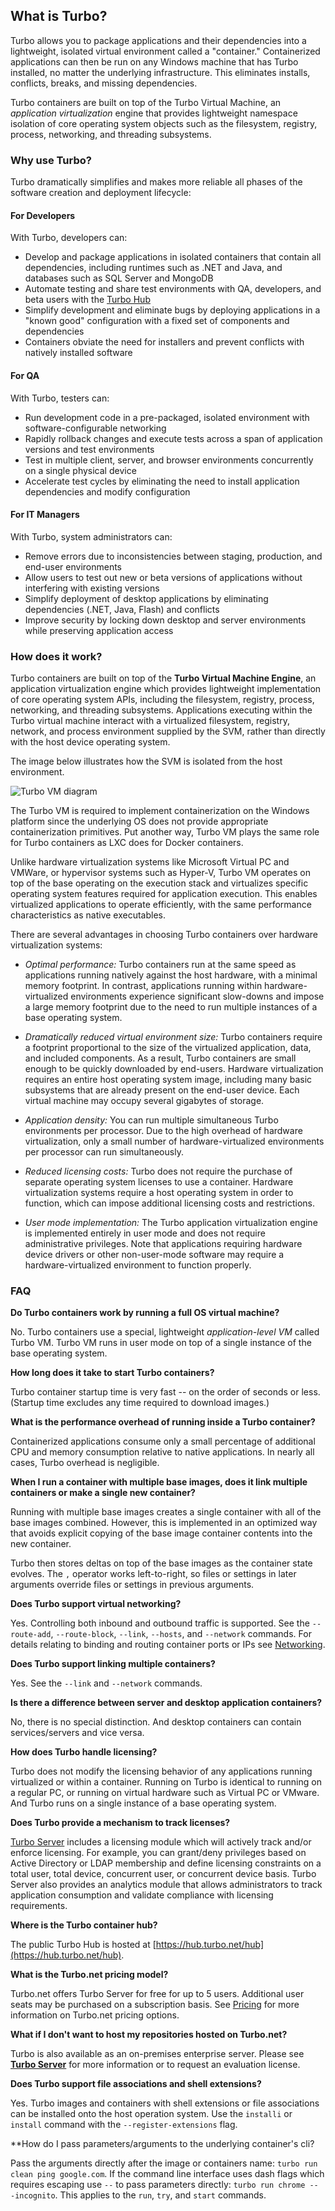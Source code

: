 ## What is Turbo?

Turbo allows you to package applications and their dependencies into a lightweight, isolated virtual environment called a "container." Containerized applications can then be run on any Windows machine that has Turbo installed, no matter the underlying infrastructure. This eliminates installs, conflicts, breaks, and missing dependencies.

Turbo containers are built on top of the Turbo Virtual Machine, an _application virtualization_ engine that provides lightweight
namespace isolation of core operating system objects such as the filesystem, registry, process, networking, and threading subsystems.

### Why use Turbo?

Turbo dramatically simplifies and makes more reliable all phases of the software creation and deployment lifecycle:

#### For Developers

With Turbo, developers can:

- Develop and package applications in isolated containers that contain all dependencies, including runtimes such as .NET and Java, and databases such as SQL Server and MongoDB
- Automate testing and share test environments with QA, developers, and beta users with the [Turbo Hub](https://hub.turbo.net/hub)
- Simplify development and eliminate bugs by deploying applications in a "known good" configuration with a fixed set of components and dependencies
- Containers obviate the need for installers and prevent conflicts with natively installed software

#### For QA

With Turbo, testers can:

- Run development code in a pre-packaged, isolated environment with software-configurable networking
- Rapidly rollback changes and execute tests across a span of application versions and test environments
- Test in multiple client, server, and browser environments concurrently on a single physical device
- Accelerate test cycles by eliminating the need to install application dependencies and modify configuration

#### For IT Managers

With Turbo, system administrators can:

- Remove errors due to inconsistencies between staging, production, and end-user environments
- Allow users to test out new or beta versions of applications without interfering with existing versions
- Simplify deployment of desktop applications by eliminating dependencies (.NET, Java, Flash) and conflicts
- Improve security by locking down desktop and server environments while preserving application access

### How does it work?

Turbo containers are built on top of the **Turbo Virtual Machine Engine**, an application virtualization engine which provides lightweight implementation of core operating system APIs, including the filesystem, registry, process, networking, and threading subsystems. Applications executing within the Turbo virtual machine interact with a virtualized filesystem, registry, network, and process environment supplied by the SVM, rather than directly with the host device operating system.

The image below illustrates how the SVM is isolated from the host environment.

![Turbo VM diagram](../../images/turbo-vm.png)

The Turbo VM is required to implement containerization on the Windows platform since the underlying OS does not provide appropriate containerization primitives. Put another way, Turbo VM plays the same role for Turbo containers as LXC does for Docker containers.

Unlike hardware virtualization systems like Microsoft Virtual PC and VMWare, or hypervisor systems such as Hyper-V, Turbo VM operates on top of the base operating on the execution stack and virtualizes specific operating system features required for application execution. This enables virtualized applications to operate efficiently, with the same performance characteristics as native executables.

There are several advantages in choosing Turbo containers over hardware virtualization systems:

- _Optimal performance:_ Turbo containers run at the same speed as applications running natively against the host hardware, with a minimal memory footprint. In contrast, applications running within hardware-virtualized environments experience significant slow-downs and impose a large memory footprint due to the need to run multiple instances of a base operating system.

- _Dramatically reduced virtual environment size:_ Turbo containers require a footprint proportional to the size of the virtualized application, data, and included components. As a result, Turbo containers are small enough to be quickly downloaded by end-users. Hardware virtualization requires an entire host operating system image, including many basic subsystems that are already present on the end-user device. Each virtual machine may occupy several gigabytes of storage.

- _Application density:_ You can run multiple simultaneous Turbo environments per processor. Due to the high overhead of hardware virtualization, only a small number of hardware-virtualized environments per processor can run simultaneously.

- _Reduced licensing costs:_ Turbo does not require the purchase of separate operating system licenses to use a container. Hardware virtualization systems require a host operating system in order to function, which can impose additional licensing costs and restrictions.

- _User mode implementation:_ The Turbo application virtualization engine is implemented entirely in user mode and does not require administrative privileges. Note that applications requiring hardware device drivers or other non-user-mode software may require a hardware-virtualized environment to function properly.

### FAQ

**Do Turbo containers work by running a full OS virtual machine?**

No. Turbo containers use a special, lightweight _application-level VM_ called Turbo VM. Turbo VM runs in user mode on top of a single instance
of the base operating system.

**How long does it take to start Turbo containers?**

Turbo container startup time is very fast -- on the order of seconds or less. (Startup time excludes any time required to download images.)

**What is the performance overhead of running inside a Turbo container?**

Containerized applications consume only a small percentage of additional CPU and memory consumption relative to native applications. In nearly
all cases, Turbo overhead is negligible.

**When I run a container with multiple base images, does it link multiple containers or make a single new container?**

Running with multiple base images creates a single container with all of the base images combined. However, this is implemented in an optimized way that avoids explicit copying of the base image container contents into the new container.

Turbo then stores deltas on top of the base images as the container state evolves. The `,` operator works left-to-right, so files or settings in later arguments override files or settings in previous arguments.

**Does Turbo support virtual networking?**

Yes. Controlling both inbound and outbound traffic is supported. See the `--route-add`, `--route-block`, `--link`, `--hosts`, and `--network` commands. For details relating to binding and routing container ports or IPs see [Networking](../../getting-started/administrators/networking.html).

**Does Turbo support linking multiple containers?**

Yes. See the `--link` and `--network` commands.

**Is there a difference between server and desktop application containers?**

No, there is no special distinction. And desktop containers can contain services/servers and vice versa.

**How does Turbo handle licensing?**

Turbo does not modify the licensing behavior of any applications running virtualized or within a container. Running on Turbo is identical
to running on a regular PC, or running on virtual hardware such as Virtual PC or VMware. And Turbo runs on a single instance of a base
operating system.

**Does Turbo provide a mechanism to track licenses?**

[Turbo Server](https://turbo.net/server) includes a licensing module which will actively track and/or enforce licensing. For example, you can grant/deny privileges based on Active Directory or LDAP membership and define licensing constraints on a total user, total device, concurrent user, or concurrent device basis. Turbo Server also provides an analytics module that allows administrators to track application consumption and validate compliance
with licensing requirements.

**Where is the Turbo container hub?**

The public Turbo Hub is hosted at [https://hub.turbo.net/hub](https://hub.turbo.net/hub).

**What is the Turbo.net pricing model?**

Turbo.net offers Turbo Server for free for up to 5 users. Additional user seats may be purchased on a subscription basis. See [Pricing](https://turbo.net/pricing) for more information on Turbo.net pricing options.

**What if I don't want to host my repositories hosted on Turbo.net?**

Turbo is also available as an on-premises enterprise server. Please see **[Turbo Server](https://turbo.net/server)** for more information or to request
an evaluation license.

**Does Turbo support file associations and shell extensions?**

Yes. Turbo images and containers with shell extensions or file associations can be installed onto the host operation system. Use the `installi` or `install` command with the `--register-extensions` flag.

\*\*How do I pass parameters/arguments to the underlying container's cli?

Pass the arguments directly after the image or containers name: `turbo run clean ping google.com`. If the command line interface uses dash flags which requires escaping use `--` to pass parameters directly: `turbo run chrome -- -incognito`. This applies to the `run`, `try`, and `start` commands.

